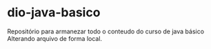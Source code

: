# dio-java-basico
Repositório para armanezar todo o conteudo do curso de java básico
Alterando arquivo de forma local.

